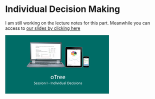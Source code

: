 Individual Decision Making
==========================

I am still working on the lecture notes for this part. Meanwhile you can access to [our slides by clicking here](https://docs.google.com/presentation/d/1rDNpku5mfWN286hK8Kd_l-wcl1dVNvEXFKGieqzknmc/edit?usp=sharing)


<a href="https://docs.google.com/presentation/d/1rDNpku5mfWN286hK8Kd_l-wcl1dVNvEXFKGieqzknmc/edit?usp=sharing" target="_blank">![Slides Cover](../figures/otree_individual_cover.png)</a>
